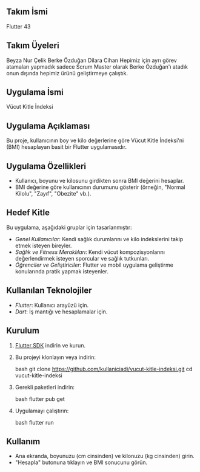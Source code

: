 
## Takım İsmi
Flutter 43

## Takım Üyeleri
Beyza Nur Çelik
Berke Özduğan 
Dilara Cihan
Hepimiz için ayrı görev atamaları yapmadık sadece Scrum Master olarak Berke Özduğan'ı atadık onun dışında hepimiz ürünü geliştirmeye çalıştık.

## Uygulama İsmi
Vücut Kitle İndeksi

## Uygulama Açıklaması
Bu proje, kullanıcının boy ve kilo değerlerine göre Vücut Kitle İndeksi'ni (BMI) hesaplayan basit bir Flutter uygulamasıdır.

## Uygulama Özellikleri
- Kullanıcı, boyunu ve kilosunu girdikten sonra BMI değerini hesaplar.
- BMI değerine göre kullanıcının durumunu gösterir (örneğin, "Normal Kilolu", "Zayıf", "Obezite" vb.).


## Hedef Kitle

Bu uygulama, aşağıdaki gruplar için tasarlanmıştır:

- *Genel Kullanıcılar*: Kendi sağlık durumlarını ve kilo indekslerini takip etmek isteyen bireyler.
- *Sağlık ve Fitness Meraklıları*: Kendi vücut kompozisyonlarını değerlendirmek isteyen sporcular ve sağlık tutkunları.
- *Öğrenciler ve Geliştiriciler*: Flutter ve mobil uygulama geliştirme konularında pratik yapmak isteyenler.

## Kullanılan Teknolojiler

- *Flutter*: Kullanıcı arayüzü için.
- *Dart*: İş mantığı ve hesaplamalar için.

## Kurulum

1. [Flutter SDK](https://flutter.dev/docs/get-started/install) indirin ve kurun.
2. Bu projeyi klonlayın veya indirin:

   bash
   git clone https://github.com/kullaniciadi/vucut-kitle-indeksi.git
   cd vucut-kitle-indeksi
   

3. Gerekli paketleri indirin:

   bash
   flutter pub get
   

4. Uygulamayı çalıştırın:

   bash
   flutter run
   

## Kullanım

- Ana ekranda, boyunuzu (cm cinsinden) ve kilonuzu (kg cinsinden) girin.
- "Hesapla" butonuna tıklayın ve BMI sonucunu görün.





